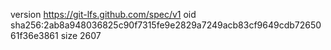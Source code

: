 version https://git-lfs.github.com/spec/v1
oid sha256:2ab8a948036825c90f7315fe9e2829a7249acb83cf9649cdb7265061f36e3861
size 2607
